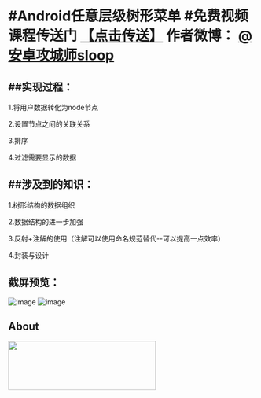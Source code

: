 #Android任意层级树形菜单
#免费视频课程传送门 [【点击传送】](http://www.imooc.com/view/303)
作者微博：  [@安卓攻城师sloop](http://weibo.com/5459430586/profile?topnav=1&wvr=6)
=====================================================================================

##实现过程：
---------
1.将用户数据转化为node节点

2.设置节点之间的关联关系

3.排序

4.过滤需要显示的数据



##涉及到的知识：
-------------
1.树形结构的数据组织

2.数据结构的进一步加强

3.反射+注解的使用（注解可以使用命名规范替代--可以提高一点效率）

4.封装与设计



截屏预览：
----------
![image](https://github.com/GcsSloop/AndroidTreeView/blob/master/Pic/Screenshot_1.png) ![image](https://github.com/GcsSloop/AndroidTreeView/blob/master/Pic/Screenshot_2.png)


## About

<a href="https://github.com/GcsSloop/SloopBlog/blob/master/FINDME.md" target="_blank"> <img src="http://ww2.sinaimg.cn/large/005Xtdi2jw1f1qkdff464j315o0dwtdm.jpg" width=300 height=100 /> </a>

